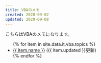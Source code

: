 ```yaml
---
title: VBAのメモ
created: 2020-09-02
updated: 2020-09-08
---
```

こちらはVBAのメモになります。

<ul>
    {% for item in site.data.it.vba.topics %}
    <li><a href="{{ item.link }}">{{ item.name }}</a> ({{ item.updated }}更新)</li>
    {% endfor %}
</ul>
